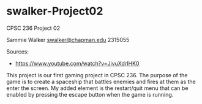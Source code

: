 # swalker-Project02
CPSC 236 Project 02

Sammie Walker 
swalker@chapman.edu
2315055

Sources: 
- https://www.youtube.com/watch?v=JivuXdrIHK0

This project is our first gaming project in CPSC 236. 
The purpose of the game is to create a spaceship that battles enemies and fires at them as the enter the screen.
My added element is the restart/quit menu that can be enabled by pressing the escape button when the game is running. 
